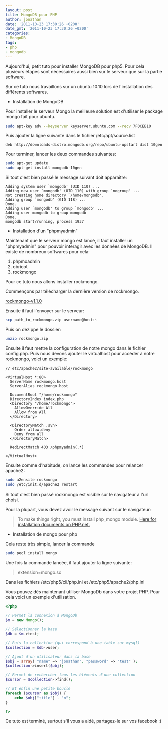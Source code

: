 ```yaml
---
layout: post
title: MongoDB pour PHP
author: jonathan
date: '2011-10-23 17:30:26 +0200'
date_gmt: '2011-10-23 17:30:26 +0200'
categories:
- MongoDB
tags:
- php
- mongodb
---
```


Aujourd'hui, petit tuto pour installer MongoDB pour php5. Pour cela plusieurs étapes sont nécessaires aussi bien sur le serveur que sur la partie software.

Sur ce tuto nous travaillons sur un ubuntu 10.10 lors de l'installation des différents softwares.

- Installation de MongoDB

Pour installer le serveur Mongo la meilleure solution est d'utiliser le package mongo fait pour ubuntu.

```bash
sudo apt-key adv --keyserver keyserver.ubuntu.com --recv 7F0CEB10
```

Puis ajouter la ligne suivante dans le fichier /etc/apt/source.list

```
deb http://downloads-distro.mongodb.org/repo/ubuntu-upstart dist 10gen
```

Pour terminer, lancer les deux commandes suivantes:

```bash
sudo apt-get update
sudo apt-get install mongodb-10gen
```

Si tout c'est bien passé le message suivant doit apparaître:

```
Adding system user `mongodb' (UID 110) ...
Adding new user `mongodb' (UID 110) with group `nogroup' ...
Not creating home directory `/home/mongodb'.
Adding group `mongodb' (GID 118) ...
Done.
Adding user `mongodb' to group `mongodb' ...
Adding user mongodb to group mongodb
Done.
mongodb start/running, process 1937
```

- Installation d'un "phpmyadmin"

Maintenant que le serveur mongo est lancé, il faut installer un "phpmyadmin" pour pouvoir interagir avec les données de MongoDB. Il existe de nombreux softwares pour cela:

1.  phpmoadmin
2.  obricot
3.  rockmongo

Pour ce tuto nous allons installer rockmongo.

Commençons par télécharger la dernière version de rockmongo.

[rockmongo-v1.1.0](http://clycks.fr/wp-content/uploads/2011/10/rockmongo-v1.1.0.zip)

Ensuite il faut l'envoyer sur le serveur:

```bash
scp path_to_rockmongo.zip username@host:~
```

Puis on dezippe le dossier:

```bash
unzip rockmongo.zip
```

Ensuite il faut mettre la configuration de notre mongo dans le fichier config.php. Puis nous devons ajouter le virtualhost pour accéder à notre rockmongo, voici un exemple:

```apacheconf
// etc/apache2/site-available/rockmongo

<VirtualHost *:80>
  ServerName rockmongo.host
  ServerAlias rockmongo.host

  DocumentRoot "/home/rockmongo"
  DirectoryIndex index.php
  <Directory "/home/rockmongo">
    AllowOverride All
    Allow from All
  </Directory>

  <DirectoryMatch .svn>
    Order allow,deny
    Deny from all
  </DirectoryMatch>

  RedirectMatch 403 /phpmyadmin(.*)

</VirtualHost>
```

Ensuite comme d'habitude, on lance les commandes pour relancer apache2:

```bash
sudo a2ensite rockmongo
sudo /etc/init.d/apache2 restart
```

Si tout c'est bien passé rockmongo est visible sur le navigateur à l'url choisi.

Pour la plupart, vous devez avoir le message suivant sur le navigateur:

> To make things right, you must install php\_mongo module. [Here for installation documents on PHP.net.](http://www.php.net/manual/en/mongo.installation.php)

- Installation de mongo pour php

Cela reste très simple, lancer la commande

```bash
sudo pecl install mongo
```

Une fois la commande lancée, il faut ajouter la ligne suivante:

> extension=mongo.so

Dans les fichiers /etc/php5/cli/php.ini et /etc/php5/apache2/php.ini

Vous pouvez dès maintenant utiliser MongoDb dans votre projet PHP. Pour cela voici un exemple d'utilisation.

```php
<?php

// Permet la connexion à MongoDb
$m = new Mongo();

// Sélectionner la base
$db = $m->test;

// Puis la collection (qui correspond à une table sur mysql)
$collection = $db->user;

// Ajout d'un utilisateur dans la base
$obj = array( "name" => "jonathan", "password" => "test" );
$collection->insert($obj);

// Permet de rechercher tous les éléments d'une collection
$cursor = $collection->find();

// Et enfin une petite boucle
foreach ($cursor as $obj) {
    echo $obj["title"] . "n";
}

?>
```

Ce tuto est terminé, surtout s'il vous a aidé, partagez-le sur vos facebook :)
